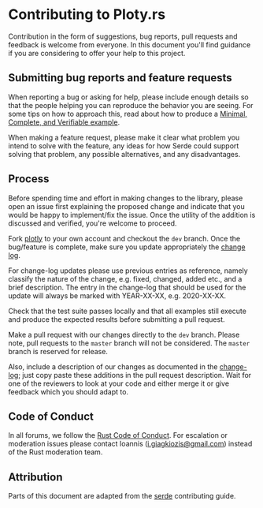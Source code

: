 # Contributing to Ploty.rs

Contribution in the form of suggestions, bug reports, pull requests and feedback is welcome from everyone. In this document
you'll find guidance if you are considering to offer your help to this project.

## Submitting bug reports and feature requests

When reporting a bug or asking for help, please include enough details so that
the people helping you can reproduce the behavior you are seeing. For some tips
on how to approach this, read about how to produce a [Minimal, Complete, and
Verifiable example].

[Minimal, Complete, and Verifiable example]: https://stackoverflow.com/help/mcve

When making a feature request, please make it clear what problem you intend to
solve with the feature, any ideas for how Serde could support solving that
problem, any possible alternatives, and any disadvantages.

## Process

Before spending time and effort in making changes to the library, please open an issue first explaining the proposed change 
and indicate that you would be happy to implement/fix the issue. Once the utility of the addition is discussed and verified,
you're welcome to proceed.

Fork [plotly](https://igiagkiozis.github.io/plotly/) to your own account and checkout the `dev` branch. Once the bug/feature is complete, make sure you update 
appropriately the [change log](CHANGELOG.md). 

For change-log updates please use previous entries as reference, namely classify
the nature of the change, e.g. fixed, changed, added etc., and a brief description. The entry in the change-log that should be
used for the update will always be marked with YEAR-XX-XX, e.g. 2020-XX-XX.

Check that the test suite passes locally and that all examples still execute and produce the expected results before submitting a pull request.

Make a pull request with our changes directly to the `dev` branch. Please note, pull requests to the `master` branch will not
be considered. The `master` branch is reserved for release.


Also, include a description of our changes as documented in the 
[change-log](CHANGELOG.md); just copy paste these additions in the pull request description. Wait for one of the reviewers 
to look at your code and either merge it or give feedback which you should adapt to.

## Code of Conduct

In all forums, we follow the [Rust Code of Conduct]. For escalation or moderation issues please contact Ioannis (i.giagkiozis@gmail.com) instead of the Rust moderation team.

[Rust Code of Conduct]: https://www.rust-lang.org/conduct.html

## Attribution

Parts of this document are adapted from the [serde](https://github.com/serde-rs/serde) contributing guide.
